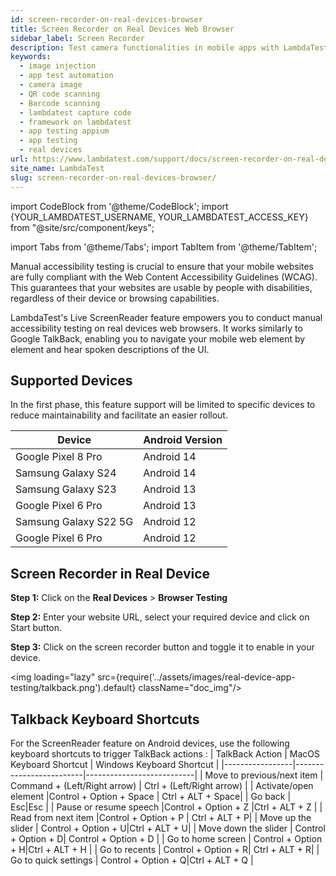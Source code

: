 ```yaml
---
id: screen-recorder-on-real-devices-browser
title: Screen Recorder on Real Devices Web Browser
sidebar_label: Screen Recorder
description: Test camera functionalities in mobile apps with LambdaTest's Camera Image Injection. Support for QR codes, barcodes, and image capture across 3000+ real devices.
keywords:
  - image injection
  - app test automation
  - camera image
  - QR code scanning
  - Barcode scanning
  - lambdatest capture code
  - framework on lambdatest
  - app testing appium
  - app testing
  - real devices
url: https://www.lambdatest.com/support/docs/screen-recorder-on-real-devices-browser/
site_name: LambdaTest
slug: screen-recorder-on-real-devices-browser/
---
```


import CodeBlock from '@theme/CodeBlock';
import {YOUR_LAMBDATEST_USERNAME, YOUR_LAMBDATEST_ACCESS_KEY} from "@site/src/component/keys";

import Tabs from '@theme/Tabs';
import TabItem from '@theme/TabItem';

<script type="application/ld+json"
      dangerouslySetInnerHTML={{ __html: JSON.stringify({
       "@context": "https://schema.org",
        "@type": "BreadcrumbList",
        "itemListElement": [{
          "@type": "ListItem",
          "position": 1,
          "name": "Home",
          "item": "https://www.lambdatest.com"
        },{
          "@type": "ListItem",
          "position": 2,
          "name": "Support",
          "item": "https://www.lambdatest.com/support/docs/"
        },{
          "@type": "ListItem",
          "position": 3,
          "name": "Screen Recorder on Real Devices Web",
          "item": "https://www.lambdatest.com/support/docs/screen-recorder-on-real-devices-browser/"
        }]
      })
    }}
></script>

Manual accessibility testing is crucial to ensure that your mobile websites are fully compliant with the Web Content Accessibility Guidelines (WCAG). This guarantees that your websites are usable by people with disabilities, regardless of their device or browsing capabilities.

LambdaTest's Live ScreenReader feature empowers you to conduct manual accessibility testing on real devices web browsers. It works similarly to Google TalkBack, enabling you to navigate your mobile web element by element and hear spoken descriptions of the UI.

## Supported Devices
In the first phase, this feature support will be limited to specific devices to reduce maintainability and facilitate an easier rollout.

| Device |Android Version |
|--------|--------------|
|Google Pixel 8 Pro|Android 14|
|Samsung Galaxy S24|Android 14|
|Samsung Galaxy S23|Android 13|
|Google Pixel 6 Pro|Android 13|
|Samsung Galaxy S22 5G|Android 12|
|Google Pixel 6 Pro|Android 12|

## Screen Recorder in Real Device

**Step 1:** Click on the **Real Devices** > **Browser Testing**

**Step 2:** Enter your website URL, select your required device and click on Start button.

**Step 3:** Click on the screen recorder button and toggle it to enable in your device.

<img loading="lazy" src={require('../assets/images/real-device-app-testing/talkback.png').default} className="doc_img"/>


## Talkback Keyboard Shortcuts
For the ScreenReader feature on Android devices, use the following keyboard shortcuts to trigger TalkBack actions :
| TalkBack Action | MacOS Keyboard Shortcut | Windows Keyboard Shortcut |
|-----------------|-------------------------|---------------------------|
| Move to previous/next item | Command + (Left/Right arrow) |  Ctrl + (Left/Right arrow) |
| Activate/open element |Control + Option + Space | Ctrl + ALT + Space|
| Go back | Esc|Esc |
| Pause or resume speech |Control + Option + Z |Ctrl + ALT + Z |
| Read from next item |Control + Option + P | Ctrl + ALT + P|
| Move up the slider | Control + Option + U|Ctrl + ALT + U|
| Move down the slider | Control + Option + D| Control + Option + D |
| Go to home screen | Control + Option + H|Ctrl + ALT + H |
| Go to recents | Control + Option + R| Ctrl + ALT + R|
| Go to quick settings | Control + Option + Q|Ctrl + ALT + Q |

